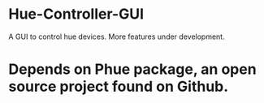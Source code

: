 # Hue-Controller-GUI
A GUI to control hue devices. More features under development.

# Depends on Phue package, an open source project found on Github.
